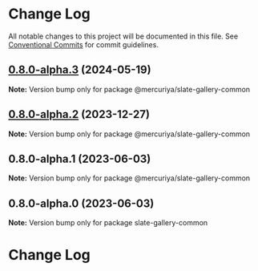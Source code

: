 # Change Log

All notable changes to this project will be documented in this file.
See [Conventional Commits](https://conventionalcommits.org) for commit guidelines.

## [0.8.0-alpha.3](https://github.com/newsiberian/slate-plugins/compare/@mercuriya/slate-gallery-common@0.8.0-alpha.2...@mercuriya/slate-gallery-common@0.8.0-alpha.3) (2024-05-19)

**Note:** Version bump only for package @mercuriya/slate-gallery-common





## [0.8.0-alpha.2](https://github.com/newsiberian/slate-plugins/compare/@mercuriya/slate-gallery-common@0.8.0-alpha.1...@mercuriya/slate-gallery-common@0.8.0-alpha.2) (2023-12-27)

**Note:** Version bump only for package @mercuriya/slate-gallery-common





## 0.8.0-alpha.1 (2023-06-03)

**Note:** Version bump only for package @mercuriya/slate-gallery-common





## 0.8.0-alpha.0 (2023-06-03)

**Note:** Version bump only for package slate-gallery-common





# Change Log
